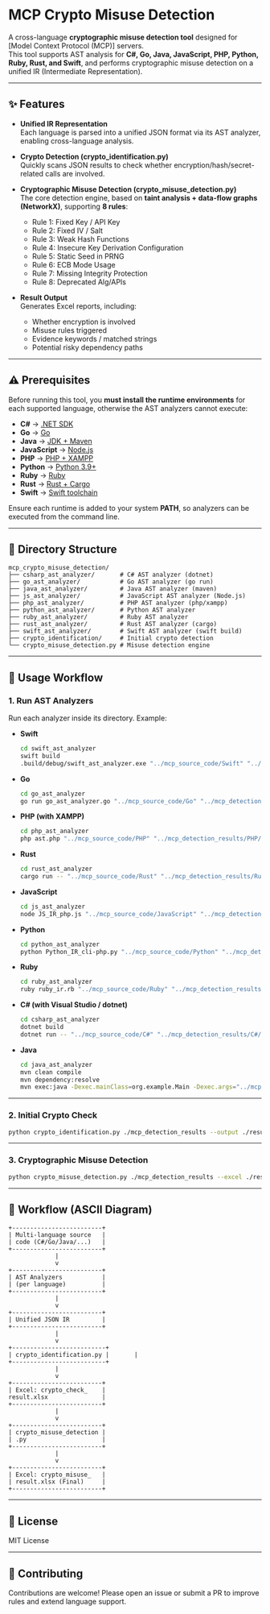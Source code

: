 # MCP Crypto Misuse Detection

A cross-language **cryptographic misuse detection tool** designed for [Model Context Protocol (MCP)] servers.  
This tool supports AST analysis for **C#, Go, Java, JavaScript, PHP, Python, Ruby, Rust, and Swift**, and performs cryptographic misuse detection on a unified IR (Intermediate Representation).

---

## ✨ Features

- **Unified IR Representation**  
  Each language is parsed into a unified JSON format via its AST analyzer, enabling cross-language analysis.

- **Crypto Detection (crypto_identification.py)**  
  Quickly scans JSON results to check whether encryption/hash/secret-related calls are involved.

- **Cryptographic Misuse Detection (crypto_misuse_detection.py)**  
  The core detection engine, based on **taint analysis + data-flow graphs (NetworkX)**, supporting **8 rules**:
  
  - Rule 1: Fixed Key / API Key  
  - Rule 2: Fixed IV / Salt
  - Rule 3: Weak Hash Functions
  - Rule 4: Insecure Key Derivation Configuration  
  - Rule 5: Static Seed in PRNG
  - Rule 6: ECB Mode Usage
  - Rule 7: Missing Integrity Protection  
  - Rule 8: Deprecated Alg/APIs

- **Result Output**  
  Generates Excel reports, including:
  
  - Whether encryption is involved  
  - Misuse rules triggered  
  - Evidence keywords / matched strings  
  - Potential risky dependency paths  

---

## ⚠️ Prerequisites

Before running this tool, you **must install the runtime environments** for each supported language, otherwise the AST analyzers cannot execute:

- **C#** → [.NET SDK](https://dotnet.microsoft.com/download)  
- **Go** → [Go](https://go.dev/dl/)  
- **Java** → [JDK + Maven](https://maven.apache.org/install.html)  
- **JavaScript** → [Node.js](https://nodejs.org/)  
- **PHP** → [PHP + XAMPP](https://www.apachefriends.org/)  
- **Python** → [Python 3.9+](https://www.python.org/)  
- **Ruby** → [Ruby](https://www.ruby-lang.org/)  
- **Rust** → [Rust + Cargo](https://www.rust-lang.org/tools/install)  
- **Swift** → [Swift toolchain](https://www.swift.org/download/)  

Ensure each runtime is added to your system **PATH**, so analyzers can be executed from the command line.

---

## 📂 Directory Structure

```
mcp_crypto_misuse_detection/
├── csharp_ast_analyzer/       # C# AST analyzer (dotnet)
├── go_ast_analyzer/           # Go AST analyzer (go run)
├── java_ast_analyzer/         # Java AST analyzer (maven)
├── js_ast_analyzer/           # JavaScript AST analyzer (Node.js)
├── php_ast_analyzer/          # PHP AST analyzer (php/xampp)
├── python_ast_analyzer/       # Python AST analyzer
├── ruby_ast_analyzer/         # Ruby AST analyzer
├── rust_ast_analyzer/         # Rust AST analyzer (cargo)
├── swift_ast_analyzer/        # Swift AST analyzer (swift build)
├── crypto_identification/     # Initial crypto detection
└── crypto_misuse_detection.py # Misuse detection engine
```

---

## 🚀 Usage Workflow

### 1. Run AST Analyzers

Run each analyzer inside its directory. Example:

- **Swift**
  
  ```bash
  cd swift_ast_analyzer
  swift build
  .build/debug/swift_ast_analyzer.exe "../mcp_source_code/Swift" "../mcp_detection_results/Swift/cursor"
  ```

- **Go**
  
  ```bash
  cd go_ast_analyzer
  go run go_ast_analyzer.go "../mcp_source_code/Go" "../mcp_detection_results/Go/mcpmarket"
  ```

- **PHP (with XAMPP)**
  
  ```bash
  cd php_ast_analyzer
  php ast.php "../mcp_source_code/PHP" "../mcp_detection_results/PHP/mcpmarket"
  ```

- **Rust**
  
  ```bash
  cd rust_ast_analyzer
  cargo run -- "../mcp_source_code/Rust" "../mcp_detection_results/Rust/pulse"
  ```

- **JavaScript**
  
  ```bash
  cd js_ast_analyzer
  node JS_IR_php.js "../mcp_source_code/JavaScript" "../mcp_detection_results/Javascript/smithery"
  ```

- **Python**
  
  ```bash
  cd python_ast_analyzer
  python Python_IR_cli-php.py "../mcp_source_code/Python" "../mcp_detection_results/Python/smithery-php"
  ```

- **Ruby**
  
  ```bash
  cd ruby_ast_analyzer
  ruby ruby_ir.rb "../mcp_source_code/Ruby" "../mcp_detection_results/Ruby/pulse"
  ```

- **C# (with Visual Studio / dotnet)**
  
  ```bash
  cd csharp_ast_analyzer
  dotnet build
  dotnet run -- "../mcp_source_code/C#" "../mcp_detection_results/C#/smithery"
  ```

- **Java**
  
  ```bash
  cd java_ast_analyzer
  mvn clean compile
  mvn dependency:resolve
  mvn exec:java -Dexec.mainClass=org.example.Main -Dexec.args="../mcp_source_code/Java ../mcp_detection_results/Java/cursor"
  ```

---

### 2. Initial Crypto Check

```bash
python crypto_identification.py ./mcp_detection_results --output ./results/crypto_check_result.xlsx
```

---

### 3. Cryptographic Misuse Detection

```bash
python crypto_misuse_detection.py ./mcp_detection_results --excel ./results/encryption_check_result.xlsx --output ./results/crypto_misuse_result.xlsx
```

---

## 🔄 Workflow (ASCII Diagram)

```
+-------------------------+
| Multi-language source   |
| code (C#/Go/Java/...)   |
+-------------------------+
             |
             v
+-------------------------+
| AST Analyzers           |
| (per language)          |
+-------------------------+
             |
             v
+-------------------------+
| Unified JSON IR         |
+-------------------------+
             |
             v
+--------------------------+
| crypto_identification.py |       |
+--------------------------+
             |
             v
+-------------------------+
| Excel: crypto_check_    |
result.xlsx               |
+-------------------------+
             |
             v
+-------------------------+
| crypto_misuse_detection |
| .py                     |
+-------------------------+
             |
             v
+-------------------------+
| Excel: crypto_misuse_   |
| result.xlsx (Final)     |
+-------------------------+
```

---

## 📜 License

MIT License

---

## 🤝 Contributing

Contributions are welcome! Please open an issue or submit a PR to improve rules and extend language support.
